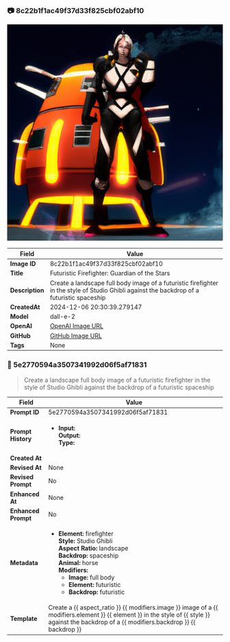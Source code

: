 

### 📷 8c22b1f1ac49f37d33f825cbf02abf10 


![data.id](./8c22b1f1ac49f37d33f825cbf02abf10.jpg)


| Field          | Value                                                                                                                     |
|----------------|---------------------------------------------------------------------------------------------------------------------------|
| **Image ID**             | 8c22b1f1ac49f37d33f825cbf02abf10                                                                                                             |
| **Title**           | Futuristic Firefighter: Guardian of the Stars                                                                                                       |
| **Description**           | Create a landscape full body image of a futuristic firefighter in the style of Studio Ghibli against the backdrop of a futuristic spaceship                                                                                                       |
| **CreatedAt**        | 2024-12-06 20:30:39.279147                                                                                                        |
| **Model**        | dall-e-2                                                                                                        |
| **OpenAI**         | [OpenAI Image URL](https://oaidalleapiprodscus.blob.core.windows.net/private/org-TZj0gKpq3CiXdXNznVOkBYav/user-t5KW5S6yYiCS0u4yDWasqnEP/img-gxlZptYTPL8yC7VcJwzHuilo.png?st=2024-12-06T19%3A30%3A33Z&se=2024-12-06T21%3A30%3A33Z&sp=r&sv=2024-08-04&sr=b&rscd=inline&rsct=image/png&skoid=d505667d-d6c1-4a0a-bac7-5c84a87759f8&sktid=a48cca56-e6da-484e-a814-9c849652bcb3&skt=2024-12-06T19%3A06%3A43Z&ske=2024-12-07T19%3A06%3A43Z&sks=b&skv=2024-08-04&sig=xo/u9wyNwPipNCuzvk6iEKzC9laBCTvc4lz24dLsMFk%3D)                                                                                |
| **GitHub**         | [GitHub Image URL](https://raw.githubusercontent.com/Caneta-Silva/studio-ghibli/blob/main/images/8c22b1f1ac49f37d33f825cbf02abf10/8c22b1f1ac49f37d33f825cbf02abf10.jpg)                                                                                |
| **Tags**       | None                                                                                                                   |

### 📜 5e2770594a3507341992d06f5af71831

> Create a landscape full body image of a futuristic firefighter in the style of Studio Ghibli against the backdrop of a futuristic spaceship

| Field          | Value                                                                                                                                                                      |
|----------------|----------------------------------------------------------------------------------------------------------------------------------------------------------------------------|
| **Prompt ID**  | 5e2770594a3507341992d06f5af71831                                                                                                                                                            |
| **Prompt History** | <ul><li>**Input:**  <br> **Output:**  <br> **Type:** </li></ul> |
| **Created At** |                                                                                                                                                    |
| **Revised At** | None                                                                                                                                                   |
| **Revised Prompt** | No                                                                                                                                                                      |
| **Enhanced At** | None                                                                                                                                                  |
| **Enhanced Prompt** | No                                                                                                                                                                    |
| **Metadata**   | <ul><li>**Element:** firefighter <br> **Style:** Studio Ghibli <br> **Aspect Ratio:** landscape <br> **Backdrop:** spaceship <br> **Animal:** horse <br> **Modifiers:**<ul><li>**Image:** full body</li><li>**Element:** futuristic</li><li>**Backdrop:** futuristic</li></ul></li></ul> |
| **Template**   | Create a {{ aspect_ratio }} {{ modifiers.image }} image of a {{ modifiers.element }} {{ element }} in the style of {{ style }} against the backdrop of a {{ modifiers.backdrop }} {{ backdrop }}                                                                                                                                           |


